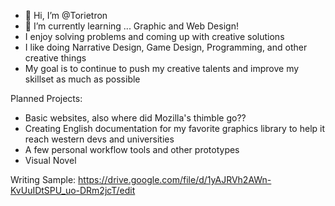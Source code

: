 - 👋 Hi, I’m @Torietron
- 🌱 I’m currently learning ...  Graphic and Web Design!
- I enjoy solving problems and coming up with creative solutions
- I like doing Narrative Design, Game Design, Programming, and other creative things
- My goal is to continue to push my creative talents and improve my skillset as much as possible

Planned Projects:
- Basic websites, also where did Mozilla's thimble go??
- Creating English documentation for my favorite graphics library to help it reach western devs and universities
- A few personal workflow tools and other prototypes
- Visual Novel

Writing Sample:
https://drive.google.com/file/d/1yAJRVh2AWn-KvUuIDtSPU_uo-DRm2jcT/edit

<!---
Torietron/Torietron is a ✨ special ✨ repository because its `README.md` (this file) appears on your GitHub profile.
You can click the Preview link to take a look at your changes.
--->
